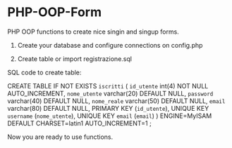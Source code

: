 # PHP-OOP-Form

PHP OOP functions to create nice singin and singup forms.

1) Create your database and configure connections on config.php

2) Create table or import registrazione.sql

SQL code to create table:

  CREATE TABLE IF NOT EXISTS `iscritti` (
  `id_utente` int(4) NOT NULL AUTO_INCREMENT,
  `nome_utente` varchar(20) DEFAULT NULL,
  `password` varchar(40) DEFAULT NULL,
  `nome_reale` varchar(50) DEFAULT NULL,
  `email` varchar(80) DEFAULT NULL,
  PRIMARY KEY (`id_utente`),
  UNIQUE KEY `username` (`nome_utente`),
  UNIQUE KEY `email` (`email`)
) ENGINE=MyISAM DEFAULT CHARSET=latin1 AUTO_INCREMENT=1 ;

Now you are ready to use functions.
